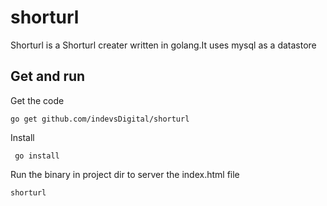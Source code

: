 # shorturl
Shorturl is a Shorturl creater written in golang.It uses mysql as a datastore

## Get and run
Get the code
```
go get github.com/indevsDigital/shorturl

```

Install

```
 go install
 ```
 Run the binary in project dir to server the index.html file
```
shorturl
```
